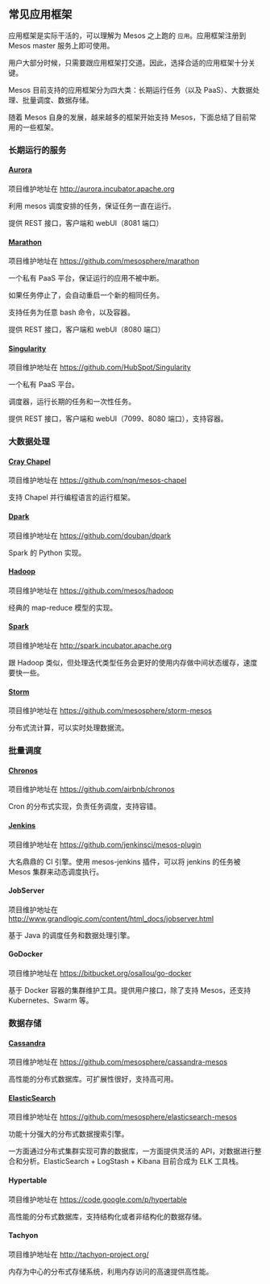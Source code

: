 ## 常见应用框架

应用框架是实际干活的，可以理解为 Mesos 之上跑的 `应用`。应用框架注册到 Mesos master 服务上即可使用。

用户大部分时候，只需要跟应用框架打交道。因此，选择合适的应用框架十分关键。

Mesos 目前支持的应用框架分为四大类：长期运行任务（以及 PaaS）、大数据处理、批量调度、数据存储。

随着 Mesos 自身的发展，越来越多的框架开始支持 Mesos，下面总结了目前常用的一些框架。

### 长期运行的服务

#### [Aurora](http://aurora.incubator.apache.org)
项目维护地址在 http://aurora.incubator.apache.org

利用 mesos 调度安排的任务，保证任务一直在运行。

提供 REST 接口，客户端和 webUI（8081 端口）

#### [Marathon](https://github.com/mesosphere/marathon)
项目维护地址在 https://github.com/mesosphere/marathon

一个私有 PaaS 平台，保证运行的应用不被中断。

如果任务停止了，会自动重启一个新的相同任务。

支持任务为任意 bash 命令，以及容器。

提供 REST 接口，客户端和 webUI（8080 端口）

#### [Singularity](https://github.com/HubSpot/Singularity)
项目维护地址在 https://github.com/HubSpot/Singularity

一个私有 PaaS 平台。

调度器，运行长期的任务和一次性任务。

提供 REST 接口，客户端和 webUI（7099、8080 端口），支持容器。

### 大数据处理
#### [Cray Chapel](https://github.com/nqn/mesos-chapel)
项目维护地址在 https://github.com/nqn/mesos-chapel

支持 Chapel 并行编程语言的运行框架。

#### [Dpark](https://github.com/douban/dpark)
项目维护地址在 https://github.com/douban/dpark

Spark 的 Python 实现。

#### [Hadoop](https://github.com/mesos/hadoop)
项目维护地址在 https://github.com/mesos/hadoop

经典的 map-reduce 模型的实现。

#### [Spark](http://spark.incubator.apache.org)
项目维护地址在 http://spark.incubator.apache.org

跟 Hadoop 类似，但处理迭代类型任务会更好的使用内存做中间状态缓存，速度要快一些。

#### [Storm](https://github.com/mesosphere/storm-mesos)
项目维护地址在 https://github.com/mesosphere/storm-mesos

分布式流计算，可以实时处理数据流。

### 批量调度
#### [Chronos](https://github.com/airbnb/chronos)
项目维护地址在 https://github.com/airbnb/chronos

Cron 的分布式实现，负责任务调度，支持容错。

#### [Jenkins](https://github.com/jenkinsci/mesos-plugin)
项目维护地址在 https://github.com/jenkinsci/mesos-plugin

大名鼎鼎的 CI 引擎。使用 mesos-jenkins 插件，可以将 jenkins 的任务被 Mesos 集群来动态调度执行。

#### JobServer
项目维护地址在 http://www.grandlogic.com/content/html_docs/jobserver.html

基于 Java 的调度任务和数据处理引擎。

#### GoDocker
项目维护地址在 https://bitbucket.org/osallou/go-docker

基于 Docker 容器的集群维护工具。提供用户接口，除了支持 Mesos，还支持 Kubernetes、Swarm 等。

### 数据存储
#### [Cassandra](https://github.com/mesosphere/cassandra-mesos)
项目维护地址在 https://github.com/mesosphere/cassandra-mesos

高性能的分布式数据库。可扩展性很好，支持高可用。

#### [ElasticSearch](https://github.com/mesosphere/elasticsearch-mesos)
项目维护地址在 https://github.com/mesosphere/elasticsearch-mesos

功能十分强大的分布式数据搜索引擎。

一方面通过分布式集群实现可靠的数据库，一方面提供灵活的 API，对数据进行整合和分析。ElasticSearch + LogStash + Kibana 目前合成为 ELK 工具栈。

#### Hypertable
项目维护地址在 https://code.google.com/p/hypertable

高性能的分布式数据库，支持结构化或者非结构化的数据存储。

#### Tachyon
项目维护地址在 http://tachyon-project.org/

内存为中心的分布式存储系统，利用内存访问的高速提供高性能。
